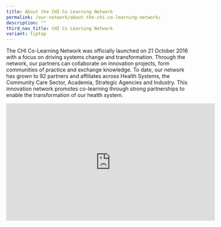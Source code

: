 ```yaml
---
title: About the CHI Co Learning Network
permalink: /our-network/about-the-chi-co-learning-network/
description: ""
third_nav_title: CHI Co Learning Network
variant: tiptap
---
```

<p>The CHI Co-Learning Network was officially launched on 21 October 2016
with a focus on driving systems change and transformation. Through the
network, our partners can collaborate on innovation projects, form communities
of practice and exchange knowledge. To date, our network has grown to 92
partners and affiliates across Health Systems, the Community Care Sector,
Academia, Strategic Agencies and Industry. This innovation network promotes
co-learning through strong partnerships to enable the transformation of
our health system.</p>
<div class="iframe-wrapper">
<iframe height="315" width="560" allowfullscreen="true" frameborder="0" src="https://www.youtube.com/embed/iGjKAr6gy6c"></iframe>
</div>
<p></p>